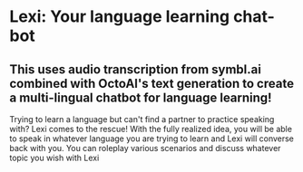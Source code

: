 # Lexi: Your language learning chat-bot
## This uses audio transcription from symbl.ai combined with OctoAI's text generation to create a multi-lingual chatbot for language learning!
Trying to learn a language but can't find a partner to practice speaking with? Lexi comes to the rescue! With the fully realized idea, you will be able to speak in whatever language you are trying to learn and Lexi will converse back with you. You can roleplay various scenarios and discuss whatever topic you wish with Lexi
